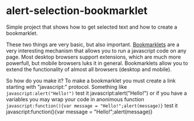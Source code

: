 # alert-selection-bookmarklet
Simple project that shows how to get selected text and how to create a bookmarklet.

These two things are very basic, but also important.
[Bookmarklets](https://en.wikipedia.org/wiki/Bookmarklet) are a very interesting mechanism that allows you to run a javascript code on any page. Most desktop browsers support extensions, which are much more powerfull, but mobile browsers luks it in general. Bookmarklets allow you to extend the functionality of almost all browsers (desktop and mobile).

So how do you make it?
To make a bookmarklet you must create a link starting with "javascript:" protocol. Something like `javascript:alert("Hello!")` test it javascript:alert("Hello!") or if you have a variables you may wrap your code in anonimous function `javascript:function(){var message = "Hello!";alert(message)}` test it javascript:function(){var message = "Hello!";alert(message)}
